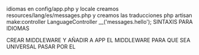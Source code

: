 idiomas en config/app.php y locale
creamos resources/lang/es/messages.php y creamos las traducciones
php artisan make:controller LanguageController
__('messages.hello'); SINTAXIS PARA IDIOMAS

CREAR MIDDLEWARE Y AÑADIR A APP EL MIDDLEWARE PARA QUE SEA UNIVERSAL PASAR POR EL 